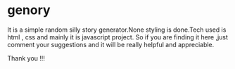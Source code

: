 # genory
It is a simple random silly story generator.None styling is done.Tech used is html , css and mainly it is javascript project. So if you are finding it here ,just comment your suggestions and it will be really helpful and appreciable.

Thank you !!!
